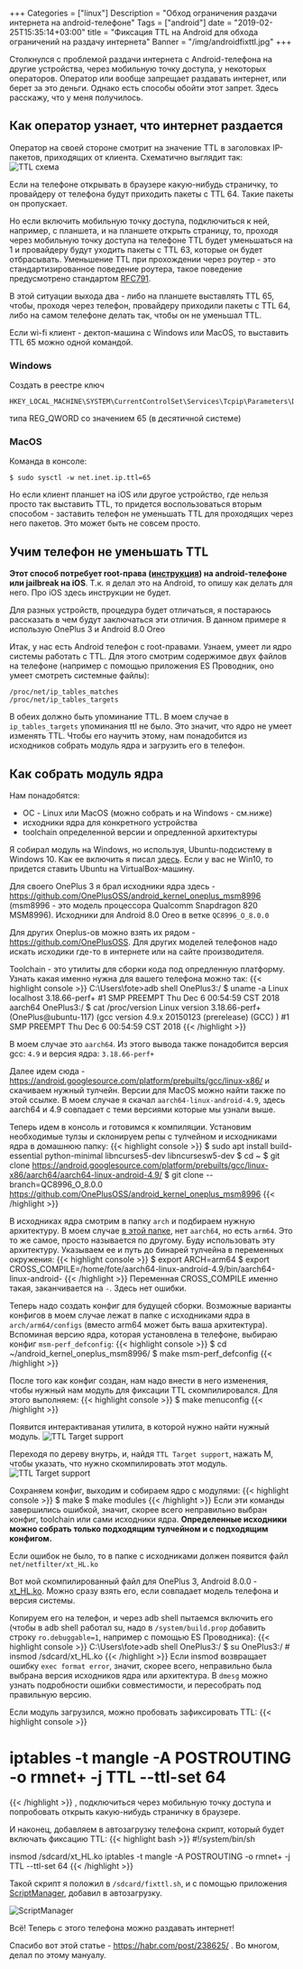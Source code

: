 +++
Categories = ["linux"]
Description = "Обход ограничения раздачи интернета на android-телефоне"
Tags = ["android"]
date = "2019-02-25T15:35:14+03:00"
title = "Фиксация TTL на Android для обхода ограничений на раздачу интернета"
Banner = "/img/androidfixttl.jpg"
+++

Столкнулся с проблемой раздачи интернета с Android-телефона на другие устройства, через мобильную точку доступа, у некоторых операторов. Оператор или вообще запрещает раздавать интернет, или берет за это деньги. Однако есть способы обойти этот запрет. Здесь расскажу, что у меня получилось.

<!--more-->

## Как оператор узнает, что интернет раздается

Оператор на своей стороне смотрит на значение TTL в заголовках IP-пакетов, приходящих от клиента. Схематично выглядит так:
![TTL схема](/img/androidfixttl1.png)

Если на телефоне открывать в браузере какую-нибудь страничку, то провайдеру от телефона будут приходить пакеты с TTL 64. Такие пакеты он пропускает.

Но если включить мобильную точку доступа, подключиться к ней, например, с планшета, и на планшете открыть страницу, то, проходя через мобильную точку доступа на телефоне TTL будет уменьшаться на 1 и провайдеру будут уходить пакеты с TTL 63, которые он будет отбрасывать. Уменьшение TTL при прохождении через роутер - это стандартизированное поведение роутера, такое поведение предусмотрено стандартом  [RFC791](https://tools.ietf.org/html/rfc791).

В этой ситуации выхода два - либо на планшете выставлять TTL 65, чтобы, проходя через телефон, провайдеру приходили пакеты с TTL 64, либо на самом телефоне делать так, чтобы он не уменьшал TTL.

Если wi-fi клиент - дектоп-машина с Windows или MacOS, то выставить TTL 65 можно одной командой.

### **Windows**

Создать в реестре ключ
```
HKEY_LOCAL_MACHINE\SYSTEM\CurrentControlSet\Services\Tcpip\Parameters\DefaultTTL
```
типа REG_QWORD со значением 65 (в десятичной системе)


### **MacOS**

Команда в консоле:
```
$ sudo sysctl -w net.inet.ip.ttl=65
```

Но если клиент планшет на iOS или другое устройство, где нельзя просто так выставить TTL, то придется воспользоваться вторым способом - заставить телефон не уменьшать TTL для проходящих через него пакетов. Это может быть не совсем просто.

## Учим телефон не уменьшать TTL

**Этот способ потребует root-права ([инструкция](/post/root-oneplus/)) на android-телефоне или jailbreak на iOS**. Т.к. я делал это на Android, то опишу как делать для него. Про iOS здесь инструкции не будет.

Для разных устройств, процедура будет отличаться, я постараюсь рассказать в чем будут заключаться эти отличия. В данном примере я использую OnePlus 3 и Android 8.0 Oreo



Итак, у нас есть Android телефон с root-правами. Узнаем, умеет ли ядро системы работать с TTL. Для этого смотрим содержимое двух файлов на телефоне (например с помощью приложения ES Проводник, оно умеет смотреть системные файлы):

```
/proc/net/ip_tables_matches
/proc/net/ip_tables_targets
```

В обеих должно быть упоминание TTL. В моем случае в ```ip_tables_targets``` упоминания ttl не было. Это значит, что ядро не умеет изменять TTL. Чтобы его научить этому, нам понадобится из исходников собрать модуль ядра и загрузить его в телефон.

## Как собрать модуль ядра

Нам понадобятся:

 - ОС - Linux или MacOS (можно собрать и на Windows - см.ниже)
 - исходники ядра для конкретного устройства
 - toolchain определенной версии и опредленной архитектуры

Я собирал модуль на Windows, но используя, Ubuntu-подсистему в Windows 10. Как ее включить я писал 
[здесь](https://4te.me/post/windows-ubuntu/). Если у вас не Win10, то придется ставить Ubuntu на VirtualBox-машину.

Для своего OnePlus 3 я брал исходники ядра здесь  - https://github.com/OnePlusOSS/android_kernel_oneplus_msm8996 (msm8996 - это модель процессора Qualcomm Snapdragon 820 MSM8996). Исходники для Android 8.0 Oreo в ветке ```QC8996_O_8.0.0```

Для других Oneplus-ов можно взять их рядом - https://github.com/OnePlusOSS. Для других моделей телефонов надо искать исходики где-то в интернете или на сайте производителя.

Toolchain - это утилиты для сборки кода под опредленную платформу. Узнать какая именно нужна для вашего телефона можно так:
{{< highlight console >}}
C:\Users\fote>adb shell
OnePlus3:/ $ uname -a
Linux localhost 3.18.66-perf+ #1 SMP PREEMPT Thu Dec 6 00:54:59 CST 2018 aarch64
OnePlus3:/ $ cat /proc/version
Linux version 3.18.66-perf+ (OnePlus@ubuntu-117) (gcc version 4.9.x 20150123 (prerelease) (GCC) ) #1 SMP PREEMPT Thu Dec 6 00:54:59 CST 2018
{{< /highlight >}}

В моем случае это ```aarch64```. Из этого вывода также понадобится версия gcc: ```4.9``` и версия ядра: ```3.18.66-perf+```

Далее идем сюда - https://android.googlesource.com/platform/prebuilts/gcc/linux-x86/
и скачиваем нужный тулчейн. Версии для MacOS можно найти также по этой ссылке.
В моем случае я скачал ```aarch64-linux-android-4.9```, здесь aarch64 и 4.9 совпадает с теми версиями которые мы узнали выше.

Теперь идем в консоль и готовимся к компиляции.
Установим необходимые тулзы и склонируем репы с тулчейном и исходниками ядра в домашнюю папку:
{{< highlight console >}}
$ sudo apt install build-essential python-minimal libncurses5-dev libncursesw5-dev
$ cd ~
$ git clone https://android.googlesource.com/platform/prebuilts/gcc/linux-x86/aarch64/aarch64-linux-android-4.9/
$ git clone --branch=QC8996_O_8.0.0 https://github.com/OnePlusOSS/android_kernel_oneplus_msm8996
{{< /highlight >}}

В исходниках ядра смотрим в папку ```arch``` и подбираем нужную архитектуру. В моем случае [в этой папке](https://github.com/OnePlusOSS/android_kernel_oneplus_msm8996/tree/oneplus/QC8996_O_8.0.0/arch), нет ```aarch64```, но есть ```arm64```. Это то же самое, просто называется по другому. Буду использовать эту архитектуру. Указываем ее и путь до бинарей тулчейна в переменных окружения:
{{< highlight console >}}
$ export ARCH=arm64
$ export CROSS_COMPILE=/home/fote/aarch64-linux-android-4.9/bin/aarch64-linux-android-
{{< /highlight >}}
Переменная CROSS_COMPILE именно такая, заканчивается на ```-```. Здесь нет ошибки.


Теперь надо создать конфиг для будущей сборки. Возможные варианты конфигов в моем случае лежат в папке с исходниками ядра в ```arch/arm64/configs``` (вместо arm64 может быть ваша архитектура). Вспоминая версию ядра, которая установлена в телефоне, выбираю конфиг ```msm-perf_defconfig```:
{{< highlight console >}}
$ cd ~/android_kernel_oneplus_msm8996/
$ make msm-perf_defconfig
{{< /highlight >}}

После того как конфиг создан, нам надо внести в него изменения, чтобы нужный нам модуль для фиксации TTL скомпилировался. Для этого выполняем:
{{< highlight console >}}
$ make menuconfig
{{< /highlight >}}

Появится интерактиваная утилита, в которой нужно найти нужный модуль.
![TTL Target support](/img/androidfixttl2.png)

Переходя по дереву внутрь, и, найдя ```TTL Target support```, нажать M, чтобы указать, что нужно скомпилировать этот модуль.
![TTL Target support](/img/androidfixttl3.png)


Сохраняем конфиг, выходим и собираем ядро с модулями:
{{< highlight console >}}
$ make
$ make modules
{{< /highlight >}}
Если эти команды завершились ошибкой, значит, скорее всего неправильно выбран конфиг, toolchain или сами исходники ядра. **Определенные исходники можно собрать только подходящим тулчейном и с подходящим конфигом.**

Если ошибок не было, то в папке с исходниками должен появится файл ```net/netfilter/xt_HL.ko```

Вот мой скомпилированный файл для OnePlus 3, Android 8.0.0 - [xt_HL.ko](/files/xt_HL.ko). Можно сразу взять его, если совпадает модель телефона и версия системы.

Копируем его на телефон, и через adb shell пытаемся включить его (чтобы в adb shell работал su, надо в ```/system/build.prop``` добавить строку ```ro.debuggable=1```, например с помощью ES Проводника):
{{< highlight console >}}
C:\Users\fote>adb shell
OnePlus3:/ $ su
OnePlus3:/ # insmod /sdcard/xt_HL.ko
{{< /highlight >}}
Если insmod возвращает ошибку ```exec format error```, значит, скорее всего, неправильно была выбрана версия исходников ядра или архитектура. В ```dmesg``` можно узнать подробности ошибки совместимости, и пересобрать под правильную версию.


Если модуль загрузился, можно пробовать зафиксировать TTL:
{{< highlight console >}}
# iptables -t mangle -A POSTROUTING -o rmnet+ -j TTL --ttl-set 64
{{< /highlight >}}
, подключиться через мобильную точку доступа и попробовать открыть какую-нибудь страничку в браузере. 

И наконец, добавляем в автозагрузку телефона скрипт, который будет включать фиксацию TTL:
{{< highlight bash >}}
#!/system/bin/sh

insmod /sdcard/xt_HL.ko
iptables -t mangle -A POSTROUTING -o rmnet+ -j TTL --ttl-set 64
{{< /highlight >}}

Такой скрипт я положил в ```/sdcard/fixttl.sh```, и с помощью приложения [ScriptManager](https://play.google.com/store/apps/details?id=os.tools.scriptmanager), добавил в автозагрузку. 

![ScriptManager](/img/androidfixttl4.png)



Всё! Теперь с этого телефона можно раздавать интернет!


Спасибо вот этой статье - https://habr.com/post/238625/ . Во многом, делал по этому мануалу.